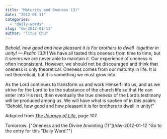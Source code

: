 ```yaml
---
title: "Maturity and Oneness (3)"
date: "2012-01-11"
categories: 
  - "daily-words"
slug: "dw-2012-01-11"
author: "Titus Chu"
---
```


_Behold, how good and how pleasant it is For brothers to dwell  together in unity! — Psalm 133:1_ We have all tasted this oneness from time to time, but it seems we are never able to maintain it. Our experience of oneness is often inconsistent. However, we should not be discouraged and think that oneness is only theoretical. Oneness comes from our maturity in life. It is not theoretical, but it is something we must grow into.

As the Lord continues to transform us and work Himself into us, and as we strive for the Lord to be the substance of the church life so that He can enter into His rest, then eventually the true oneness of the Lord’s testimony will be produced among us. We will have what is spoken of in this psalm: “Behold, how good and how pleasant it is for brothers to dwell in unity!”

Adapted from _[The Journey of Life,](/book-journey "Go to the listing for this book.")_ page 107.

Tomorrow: ["Oneness and the Divine Anointing (1)"](/dw-2012-01-12 "Go to the entry for this "Daily Word."")
